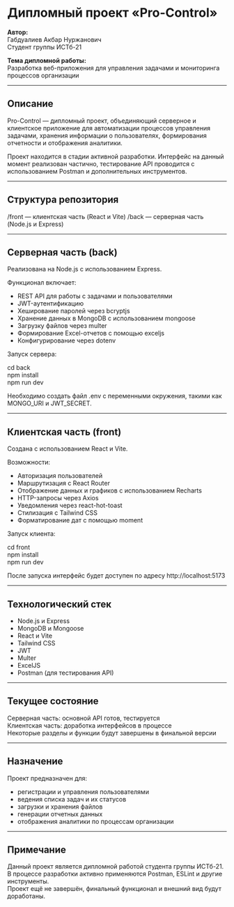 # Дипломный проект «Pro-Control»

**Автор:**  
Габдуалиев Акбар Нуржанович  
Студент группы ИСТб-21

**Тема дипломной работы:**  
Разработка веб-приложения для управления задачами и мониторинга процессов организации

---

## Описание

Pro-Control — дипломный проект, объединяющий серверное и клиентское приложение для автоматизации процессов управления задачами, хранения информации о пользователях, формирования отчетности и отображения аналитики.

Проект находится в стадии активной разработки. Интерфейс на данный момент реализован частично, тестирование API проводится с использованием Postman и дополнительных инструментов.

---

## Структура репозитория

/front   — клиентская часть (React и Vite)
/back    — серверная часть (Node.js и Express)

---

## Серверная часть (back)

Реализована на Node.js с использованием Express.

Функционал включает:

- REST API для работы с задачами и пользователями
- JWT-аутентификацию
- Хеширование паролей через bcryptjs
- Хранение данных в MongoDB с использованием mongoose
- Загрузку файлов через multer
- Формирование Excel-отчетов с помощью exceljs
- Конфигурирование через dotenv

Запуск сервера:

cd back  
npm install  
npm run dev

Необходимо создать файл .env с переменными окружения, такими как MONGO_URI и JWT_SECRET.

---

## Клиентская часть (front)

Создана с использованием React и Vite.

Возможности:

- Авторизация пользователей
- Маршрутизация с React Router
- Отображение данных и графиков с использованием Recharts
- HTTP-запросы через Axios
- Уведомления через react-hot-toast
- Стилизация с Tailwind CSS
- Форматирование дат с помощью moment

Запуск клиента:

cd front  
npm install  
npm run dev

После запуска интерфейс будет доступен по адресу http://localhost:5173

---

## Технологический стек

- Node.js и Express
- MongoDB и Mongoose
- React и Vite
- Tailwind CSS
- JWT
- Multer
- ExcelJS
- Postman (для тестирования API)

---

## Текущее состояние

Серверная часть: основной API готов, тестируется  
Клиентская часть: доработка интерфейсов в процессе  
Некоторые разделы и функции будут завершены в финальной версии

---

## Назначение

Проект предназначен для:

- регистрации и управления пользователями
- ведения списка задач и их статусов
- загрузки и хранения файлов
- генерации отчетных данных
- отображения аналитики по процессам организации

---

## Примечание

Данный проект является дипломной работой студента группы ИСТб-21.  
В процессе разработки активно применяются Postman, ESLint и другие инструменты.  
Проект ещё не завершён, финальный функционал и внешний вид будут доработаны.
